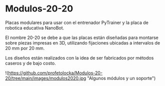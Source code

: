 # Modulos-20-20
 
 Placas modulares para usar con el entrenador PyTrainer y la placa de robotica educativa NanoBot.

El nombre 20-20 se debe a que las placas están diseñadas para montarse sobre piezas impresas en 3D, utilizando fijaciones ubicadas a intervalos de 20 mm por 20 mm.

Los diseños están realizados con la idea de ser fabricados por métodos caseros y de bajo costo.

!(https://github.com/profetolocka/Modulos-20-20/tree/main/images/modulos2020.jpg "Algunos módulos y un soporte")
